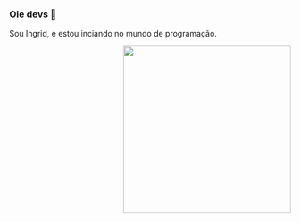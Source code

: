 
### Oie devs 👋

Sou Ingrid, e estou inciando no mundo de programação.

<img align="right" width="300" src="https://i2.wp.com/allhtaccess.info/wp-content/uploads/2018/03/programming.gif?fit=1281%2C716&ssl=1" />


